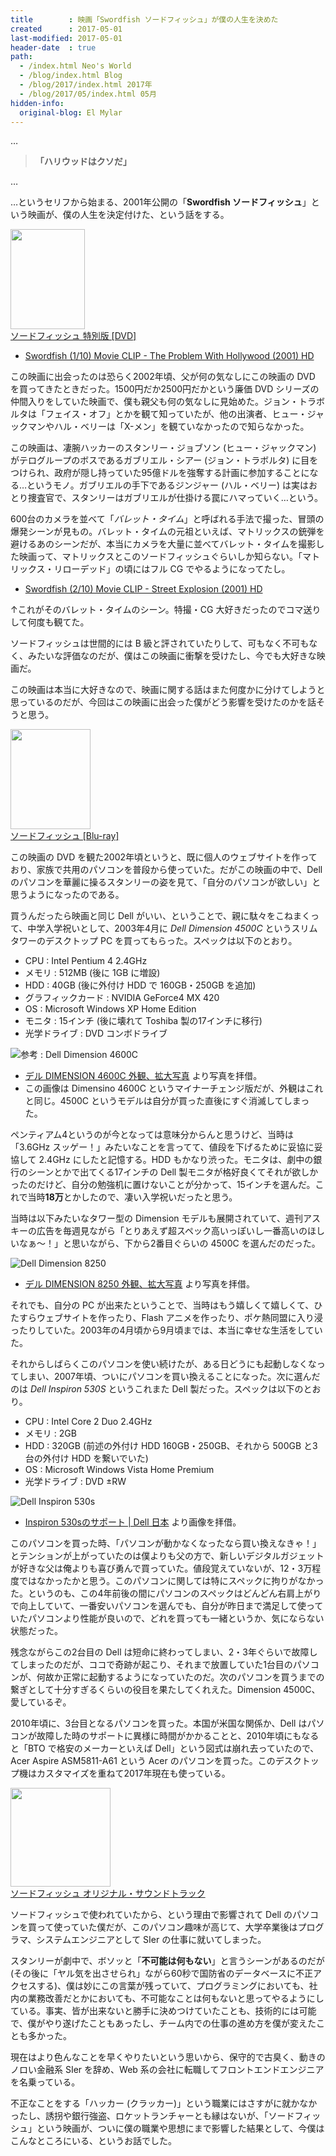 ```yaml
---
title        : 映画「Swordfish ソードフィッシュ」が僕の人生を決めた
created      : 2017-05-01
last-modified: 2017-05-01
header-date  : true
path:
  - /index.html Neo's World
  - /blog/index.html Blog
  - /blog/2017/index.html 2017年
  - /blog/2017/05/index.html 05月
hidden-info:
  original-blog: El Mylar
---
```


…

> **「ハリウッドはクソだ」**

…

…というセリフから始まる、2001年公開の「**Swordfish ソードフィッシュ**」という映画が、僕の人生を決定付けた、という話をする。

<div class="ad-amazon">
  <div class="ad-amazon-image">
    <a href="https://www.amazon.co.jp/dp/B003EVW5A0?tag=neos21-22&amp;linkCode=osi&amp;th=1&amp;psc=1">
      <img src="https://m.media-amazon.com/images/I/51oN0AXJiLL._SL160_.jpg" width="119" height="160">
    </a>
  </div>
  <div class="ad-amazon-info">
    <div class="ad-amazon-title">
      <a href="https://www.amazon.co.jp/dp/B003EVW5A0?tag=neos21-22&amp;linkCode=osi&amp;th=1&amp;psc=1">ソードフィッシュ 特別版 [DVD]</a>
    </div>
  </div>
</div>

- [Swordfish (1/10) Movie CLIP - The Problem With Hollywood (2001) HD](https://youtube.com/watch?v=WjDLin6Egyw)

この映画に出会ったのは恐らく2002年頃、父が何の気なしにこの映画の DVD を買ってきたときだった。1500円だか2500円だかという廉価 DVD シリーズの仲間入りをしていた映画で、僕も親父も何の気なしに見始めた。ジョン・トラボルタは「フェイス・オフ」とかを観て知っていたが、他の出演者、ヒュー・ジャックマンやハル・ベリーは「X-メン」を観ていなかったので知らなかった。

この映画は、凄腕ハッカーのスタンリー・ジョブソン (ヒュー・ジャックマン) がテログループのボスであるガブリエル・シアー (ジョン・トラボルタ) に目をつけられ、政府が隠し持っていた95億ドルを強奪する計画に参加することになる…というモノ。ガブリエルの手下であるジンジャー (ハル・ベリー) は実はおとり捜査官で、スタンリーはガブリエルが仕掛ける罠にハマっていく…という。

600台のカメラを並べて「*バレット・タイム*」と呼ばれる手法で撮った、冒頭の爆発シーンが見もの。バレット・タイムの元祖といえば、マトリックスの銃弾を避けるあのシーンだが、本当にカメラを大量に並べてバレット・タイムを撮影した映画って、マトリックスとこのソードフィッシュぐらいしか知らない。「マトリックス・リローデッド」の頃にはフル CG でやるようになってたし。

- [Swordfish (2/10) Movie CLIP - Street Explosion (2001) HD](https://youtube.com/watch?v=hiHZWeeoEUg)

↑これがそのバレット・タイムのシーン。特撮・CG 大好きだったのでコマ送りして何度も観てた。

ソードフィッシュは世間的には B 級と評されていたりして、可もなく不可もなく、みたいな評価なのだが、僕はこの映画に衝撃を受けたし、今でも大好きな映画だ。

この映画は本当に大好きなので、映画に関する話はまた何度かに分けてしようと思っているのだが、今回はこの映画に出会った僕がどう影響を受けたのかを話そうと思う。

<div class="ad-amazon">
  <div class="ad-amazon-image">
    <a href="https://www.amazon.co.jp/dp/B003GQSY3A?tag=neos21-22&amp;linkCode=osi&amp;th=1&amp;psc=1">
      <img src="https://m.media-amazon.com/images/I/51DABtFdjaL._SL160_.jpg" width="128" height="160">
    </a>
  </div>
  <div class="ad-amazon-info">
    <div class="ad-amazon-title">
      <a href="https://www.amazon.co.jp/dp/B003GQSY3A?tag=neos21-22&amp;linkCode=osi&amp;th=1&amp;psc=1">ソードフィッシュ [Blu-ray]</a>
    </div>
  </div>
</div>

この映画の DVD を観た2002年頃というと、既に個人のウェブサイトを作っており、家族で共用のパソコンを普段から使っていた。だがこの映画の中で、Dell のパソコンを華麗に操るスタンリーの姿を見て、「自分のパソコンが欲しい」と思うようになったのである。

買うんだったら映画と同じ Dell がいい、ということで、親に駄々をこねまくって、中学入学祝いとして、2003年4月に *Dell Dimension 4500C* というスリムタワーのデスクトップ PC を買ってもらった。スペックは以下のとおり。

- CPU : Intel Pentium 4 2.4GHz
- メモリ : 512MB (後に 1GB に増設)
- HDD : 40GB (後に外付け HDD で 160GB・250GB を追加)
- グラフィックカード : NVIDIA GeForce4 MX 420
- OS : Microsoft Windows XP Home Edition
- モニタ : 15インチ (後に壊れて Toshiba 製の17インチに移行)
- 光学ドライブ : DVD コンボドライブ

![参考 : Dell Dimension 4600C](./01-02-01.jpg)

- [デル DIMENSION 4600C 外観、拡大写真](http://www.ari-web.com/shop/pc/dell/dimension-4600c-2.htm) より写真を拝借。
- この画像は Dimensino 4600C というマイナーチェンジ版だが、外観はこれと同じ。4500C というモデルは自分が買った直後にすぐ消滅してしまった。

ペンティアム4というのが今となっては意味分からんと思うけど、当時は「3.6GHz スッゲー！」みたいなことを言ってて、値段を下げるために妥協に妥協して 2.4GHz にしたと記憶する。HDD もかなり渋った。モニタは、劇中の銀行のシーンとかで出てくる17インチの Dell 製モニタが格好良くてそれが欲しかったのだけど、自分の勉強机に置けないことが分かって、15インチを選んだ。これで当時**18万**とかしたので、凄い入学祝いだったと思う。

当時は以下みたいなタワー型の Dimension モデルも展開されていて、週刊アスキーの広告を毎週見ながら「とりあえず超スペック高いっぽいし一番高いのほしいなぁ～！」と思いながら、下から2番目ぐらいの 4500C を選んだのだった。

![Dell Dimension 8250](./01-02-02.jpg)

- [デル DIMENSION 8250 外観、拡大写真](http://www.ari-web.com/shop/pc/dell/dimension-8250-2.htm) より写真を拝借。

それでも、自分の PC が出来たということで、当時はもう嬉しくて嬉しくて、ひたすらウェブサイトを作ったり、Flash アニメを作ったり、ポケ熱同盟に入り浸ったりしていた。2003年の4月頃から9月頃までは、本当に幸せな生活をしていた。

それからしばらくこのパソコンを使い続けたが、ある日どうにも起動しなくなってしまい、2007年頃、ついにパソコンを買い換えることになった。次に選んだのは *Dell Inspiron 530S* というこれまた Dell 製だった。スペックは以下のとおり。

- CPU : Intel Core 2 Duo 2.4GHz
- メモリ : 2GB
- HDD : 320GB (前述の外付け HDD 160GB・250GB、それから 500GB と3台の外付け HDD を繋いでいた)
- OS : Microsoft Windows Vista Home Premium
- 光学ドライブ : DVD ±RW

![Dell Inspiron 530s](./01-02-03.png)

- [Inspiron 530sのサポート | Dell 日本](http://www.dell.com/support/home/jp/ja/jpbsd1/product-support/product/inspiron-530s/manuals) より画像を拝借。

このパソコンを買った時、「パソコンが動かなくなったなら買い換えなきゃ！」とテンションが上がっていたのは僕よりも父の方で、新しいデジタルガジェットが好きな父は俺よりも喜び勇んで買っていた。値段覚えていないが、12・3万程度ではなかったかと思う。このパソコンに関しては特にスペックに拘りがなかった。というのも、この4年前後の間にパソコンのスペックはどんどん右肩上がりで向上していて、一番安いパソコンを選んでも、自分が昨日まで満足して使っていたパソコンより性能が良いので、どれを買っても一緒というか、気にならない状態だった。

残念ながらこの2台目の Dell は短命に終わってしまい、2・3年ぐらいで故障してしまったのだが、ココで奇跡が起こり、それまで放置していた1台目のパソコンが、何故か正常に起動するようになっていたのだ。次のパソコンを買うまでの繋ぎとして十分すぎるくらいの役目を果たしてくれえた。Dimension 4500C、愛しているぞ。

2010年頃に、3台目となるパソコンを買った。本国が米国な関係か、Dell はパソコンが故障した時のサポートに異様に時間がかかることと、2010年頃にもなると「BTO で格安のメーカーといえば Dell」という図式は崩れ去っていたので、Acer Aspire ASM5811-A61 という Acer のパソコンを買った。このデスクトップ機はカスタマイズを重ねて2017年現在も使っている。

<div class="ad-amazon">
  <div class="ad-amazon-image">
    <a href="https://www.amazon.co.jp/dp/B00005NO9T?tag=neos21-22&amp;linkCode=osi&amp;th=1&amp;psc=1">
      <img src="https://m.media-amazon.com/images/I/41TR16XFSRL._SL160_.jpg" width="160" height="158">
    </a>
  </div>
  <div class="ad-amazon-info">
    <div class="ad-amazon-title">
      <a href="https://www.amazon.co.jp/dp/B00005NO9T?tag=neos21-22&amp;linkCode=osi&amp;th=1&amp;psc=1">ソードフィッシュ オリジナル・サウンドトラック</a>
    </div>
  </div>
</div>

ソードフィッシュで使われていたから、という理由で影響されて Dell のパソコンを買って使っていた僕だが、このパソコン趣味が高じて、大学卒業後はプログラマ、システムエンジニアとして SIer の仕事に就いてしまった。

スタンリーが劇中で、ボソッと「**不可能は何もない**」と言うシーンがあるのだが (その後に「ヤル気を出させられ」ながら60秒で国防省のデータベースに不正アクセスする)、僕は妙にこの言葉が残っていて、プログラミングにおいても、社内の業務改善だとかにおいても、不可能なことは何もないと思ってやるようにしている。事実、皆が出来ないと勝手に決めつけていたことも、技術的には可能で、僕がやり遂げたこともあったし、チーム内での仕事の進め方を僕が変えたことも多かった。

現在はより色んなことを早くやりたいという思いから、保守的で古臭く、動きのノロい金融系 SIer を辞め、Web 系の会社に転職してフロントエンドエンジニアを名乗っている。

不正なことをする「ハッカー (クラッカー)」という職業にはさすがに就かなかったし、誘拐や銀行強盗、ロケットランチャーとも縁はないが、「ソードフィッシュ」という映画が、ついに僕の職業や思想にまで影響した結果として、今僕はこんなところにいる、というお話でした。
